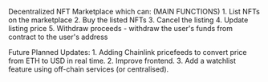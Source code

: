 Decentralized NFT Marketplace which can: (MAIN FUNCTIONS)
    1. List NFTs on the marketplace
    2. Buy the listed NFTs
    3. Cancel the listing
    4. Update listing price
    5. Withdraw proceeds - withdraw the user's funds from contract to the user's address

Future Planned Updates:
    1. Adding Chainlink pricefeeds to convert price from ETH to USD in real time.
    2. Improve frontend.
    3. Add a watchlist feature using off-chain services (or centralised).
